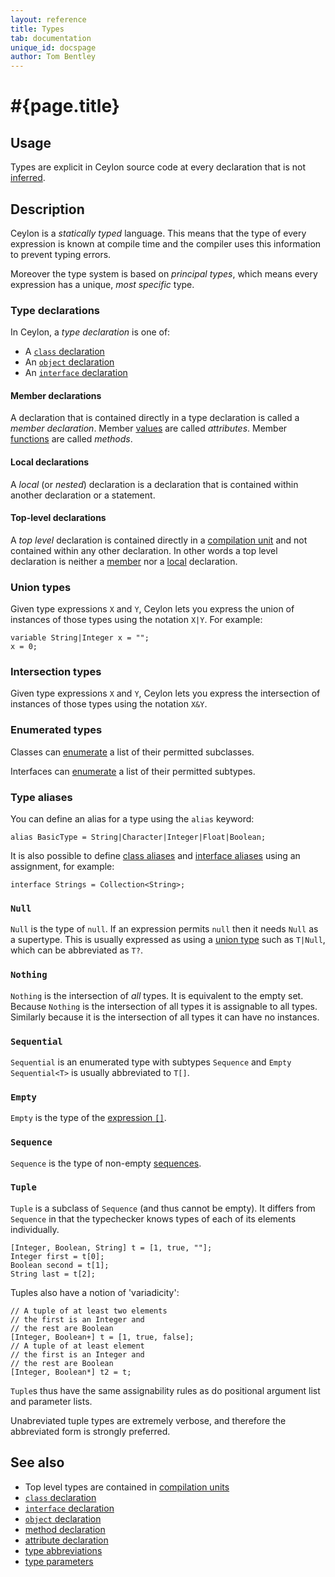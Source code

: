 ```yaml
---
layout: reference
title: Types
tab: documentation
unique_id: docspage
author: Tom Bentley
---
```


# #{page.title}

## Usage 

Types are explicit in Ceylon source code at every declaration that is not
[inferred](#type_inference).

## Description

Ceylon is a *statically typed* language. This means that the type of 
every expression is known at compile time and the compiler uses this 
information to prevent typing errors.

Moreover the type system is based on 
*principal types*, which means every expression has a unique, *most specific* 
type.

### Type declarations

In Ceylon, a *type declaration* is one of:

* A [`class` declaration](../class)
* An [`object` declaration](../object)
* An [`interface` declaration](../interface)

#### Member declarations

A declaration that is contained directly in a type declaration is called a 
*member declaration*. Member [values](../value/) are called 
*attributes*. Member [functions](../function/) are called *methods*.

#### Local declarations

A *local* (or *nested*) declaration is a declaration that is 
contained within another declaration or a statement.

#### Top-level declarations

A *top level* declaration is contained directly in a
[compilation unit](../compilation-unit) and not contained within any other
declaration. In other words a top level declaration is neither
a [member](#member_declarations) nor a [local](#local_declarations) declaration.

### Union types

Given type expressions `X` and `Y`, Ceylon lets you express the union of 
instances of those types using the notation `X|Y`. For example:

<!-- cat: void m() { -->
    variable String|Integer x = "";
    x = 0;
<!-- cat: } -->

### Intersection types

Given type expressions `X` and `Y`, Ceylon lets you express the 
intersection of instances of those types using the notation `X&Y`.

### Enumerated types

Classes can [enumerate](../class#enumerated_classes) 
a list of their permitted subclasses. 

Interfaces can [enumerate](../interface#enumerated_subtypes) 
a list of their permitted subtypes. 

### Type aliases

You can define an alias for a type using the `alias` keyword:

    alias BasicType = String|Character|Integer|Float|Boolean;
    
It is also possible to define [class aliases](../class#aliases)
 and [interface aliases](../interface#aliases) 
 using an assignment, for example:

    interface Strings = Collection<String>;

    
### `Null`

`Null` is the type of `null`. If an expression permits `null` then it
needs `Null` as a supertype. This is usually expressed as using a 
[union type](#union_types) such as `T|Null`, which can be abbreviated 
as `T?`.

### `Nothing`

`Nothing` is the intersection of *all* types. It is equivalent to the empty set.
Because `Nothing` is the intersection of all types it is assignable to 
all types. Similarly because it is the intersection of all types it can have 
no instances.

### `Sequential`

`Sequential` is an enumerated type with subtypes `Sequence` and `Empty`
`Sequential<T>` is usually abbreviated to `T[]`.

### `Empty`

`Empty` is the type of the 
[expression `[]`](../../expression/sequence-instantiation). 

### `Sequence`

`Sequence` is the type of non-empty 
[sequences](../../expression/sequence-instantiation).

### `Tuple`

`Tuple` is a subclass of `Sequence` (and thus cannot be empty). It differs from 
`Sequence` in that the typechecker knows types of each of its elements 
individually.

    [Integer, Boolean, String] t = [1, true, ""];
    Integer first = t[0];
    Boolean second = t[1];
    String last = t[2];

Tuples also have a notion of 'variadicity':

    // A tuple of at least two elements
    // the first is an Integer and 
    // the rest are Boolean
    [Integer, Boolean+] t = [1, true, false];
    // A tuple of at least element
    // the first is an Integer and 
    // the rest are Boolean
    [Integer, Boolean*] t2 = t;

`Tuple`s thus have the same assignability rules as do 
positional argument list and parameter lists.

Unabreviated tuple types are extremely verbose, and therefore the abbreviated 
form is strongly preferred. 

## See also

* Top level types are contained in [compilation units](../compilation-unit)
* [`class` declaration](../class)
* [`interface` declaration](../interface)
* [`object` declaration](../object)
* [method declaration](../method)
* [attribute declaration](../attribute)
* [type abbreviations](../type-abbreviation)
* [type parameters](../type-parameters)
